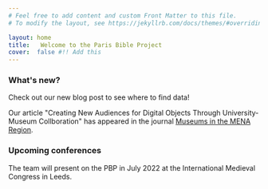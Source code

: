 ```yaml
---
# Feel free to add content and custom Front Matter to this file.
# To modify the layout, see https://jekyllrb.com/docs/themes/#overriding-theme-defaults

layout: home
title:   Welcome to the Paris Bible Project
cover:  false #!! Add this
---
```




### What's new?

Check out our new blog post to see where to find data!

Our article "Creating New Audiences for Digital Objects Through University-Museum Collboration" has appeared in the journal [Museums in the MENA Region](https://archive.nyu.edu/handle/2451/63847).



### Upcoming conferences

The team will present on the PBP in July 2022 at the International Medieval Congress in Leeds. 
